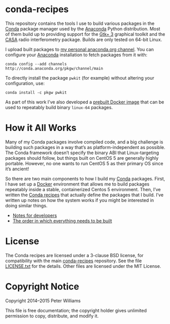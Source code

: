 <!--- To render this locally, use `grip --wide` on this file. -->

conda-recipes
=============

This repository contains the tools I use to build various packages in the
[Conda] package manager used by the [Anaconda] Python distribution. Most of
them build up to providing support for the [Gtk+ 3] graphical toolkit and the
[CASA] radio interferometry package. Builds are only tested on 64-bit Linux.

[Conda]: http://conda.pydata.org/
[Anaconda]: http://docs.continuum.io/anaconda/index
[Gtk+ 3]: http://www.gtk.org/
[CASA]: http://casa.nrao.edu/

I upload built packages to [my personal anaconda.org channel]. You can
configure your [Anaconda] installation to fetch packages from it with:

```
conda config --add channels http://conda.anaconda.org/pkgw/channel/main
```

To directly install the package `pwkit` (for example) without altering your
configuration, use:

```
conda install -c pkgw pwkit
```

As part of this work I’ve also developed a [prebuilt Docker image] that can be
used to repeatably build binary `linux-64` packages.

[my personal anaconda.org channel]: https://anaconda.org/pkgw/
[prebuilt Docker image]: https://hub.docker.com/r/pkgw/conda-py2-builder/


How it All Works
===============================

Many of my Conda packages involve compiled code, and a big challenge is
building such packages in a way that’s as platform-independent as possible.
The Conda framework doesn’t specify the binary ABI that Linux-targeting
packages should follow, but things built on CentOS 5 are generally highly
portable. However, no one wants to run CentOS 5 as their primary OS since it’s
ancient!

So there are two main components to how I build my [Conda] packages. First, I
have set up a [Docker] environment that allows me to build packages repeatably
inside a stable, containerized Centos 5 environment. Then, I’ve written the
[Conda recipes](recipes) that actually define the packages that I build. I’ve
written up notes on how the system works if you might be interested in doing
similar things.

[Docker]: https://www.docker.com/

* [Notes for developers](dev.md)
* [The order in which everything needs to be built](ordered.txt)


License
=======

The Conda recipes are licensed under a 3-clause BSD license, for compatibility
with the main [conda-recipes] repository. See the file
[LICENSE.txt](LICENSE.txt) for the details. Other files are licensed under the
MIT License.

[conda-recipes]: https://github.com/conda/conda-recipes


Copyright Notice
================

Copyright 2014–2015 Peter Williams

This file is free documentation; the copyright holder gives unlimited
permission to copy, distribute, and modify it.
